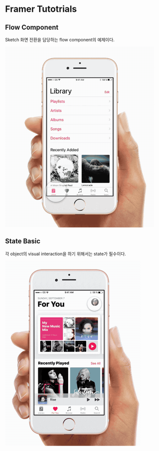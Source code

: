 # Framer Tutotrials

Flow Component
---
Sketch 화면 전환을 담당하는 flow component의 예제이다.

![GIF](./01.FlowComponent-VD.gif)

State Basic
---
각 object의 visual interaction을 하기 위해서는 state가 필수이다.

![GIF](./02.State-VD.gif)
